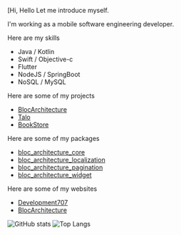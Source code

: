 [Hi, Hello
Let me introduce myself.

I'm working as a mobile software engineering developer.

Here are my skills

- Java / Kotlin
- Swift / Objective-c
- Flutter
- NodeJS / SpringBoot
- NoSQL / MySQL

Here are some of my projects

- [BlocArchitecture](https://github.com/Development707/Flutter-Bloc-Architecture/tree/main/example)
- [Talo](https://github.com/Development707/TaloChat)
- [BookStore](https://github.com/Development707/Book-store)

Here are some of my packages

- [bloc_architecture_core](https://pub.dev/packages/bloc_architecture_core)
- [bloc_architecture_localization](https://pub.dev/packages/bloc_architecture_localization)
- [bloc_architecture_pagination](https://pub.dev/packages/bloc_architecture_pagination)
- [bloc_architecture_widget](https://pub.dev/packages/bloc_architecture_widget)

Here are some of my websites

- [Development707](https://development707.github.io/Development707/)
- [BlocArchitecture](https://development707.github.io/Flutter-Bloc-Architecture/)

![GitHub stats](https://github-readme-stats.vercel.app/api?username=Development707&layout=compact&theme=dark&show_icons=true)
![Top Langs](https://github-readme-stats.vercel.app/api/top-langs/?username=Development707&layout=compact&theme=dark)
